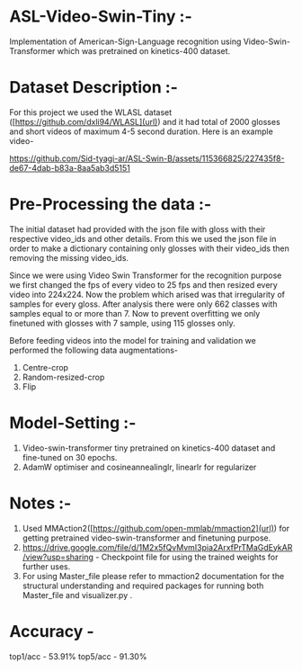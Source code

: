 # ASL-Video-Swin-Tiny :-
Implementation of American-Sign-Language recognition using Video-Swin-Transformer which was pretrained on kinetics-400 dataset.   

# Dataset Description :- 
For this project we used the WLASL dataset ([https://github.com/dxli94/WLASL](url)) and it had total of 2000 glosses and short videos of maximum 4-5 second duration.
Here is an example video- 



https://github.com/Sid-tyagi-ar/ASL-Swin-B/assets/115366825/227435f8-de67-4dab-b83a-8aa5ab3d5151

# Pre-Processing the data :- 

The initial dataset had provided with the json file with gloss with their respective video_ids and other details. From this we used the json file in order to make a dictionary containing only glosses with their video_ids then removing the missing video_ids. 

Since we were using Video Swin Transformer for the recognition purpose we first changed the fps of every video to 25 fps and then resized every video into 224x224.
Now the problem which arised was that irregularity of samples for every gloss. After analysis there were only 662 classes with samples equal to or more than 7. Now to prevent overfitting we only finetuned with glosses with 7 sample, using 115 glosses only.

Before feeding videos into the model for training and validation we performed the following data augmentations-
1. Centre-crop
2. Random-resized-crop
3. Flip

# Model-Setting :-

1. Video-swin-transformer tiny pretrained on kinetics-400 dataset and fine-tuned on 30 epochs.
2. AdamW optimiser and cosineannealinglr, linearlr for regularizer

# Notes :-
1. Used MMAction2([https://github.com/open-mmlab/mmaction2](url)) for getting pretrained video-swin-transformer and finetuning purpose.
2. https://drive.google.com/file/d/1M2x5fQvMvmI3pia2ArxfPrTMaGdEykAR/view?usp=sharing - Checkpoint file for using the trained weights for further uses.
3. For using Master_file please refer to mmaction2 documentation for the structural understanding and required packages for running both Master_file and visualizer.py .
# Accuracy -
top1/acc - 53.91%
top5/acc - 91.30%





